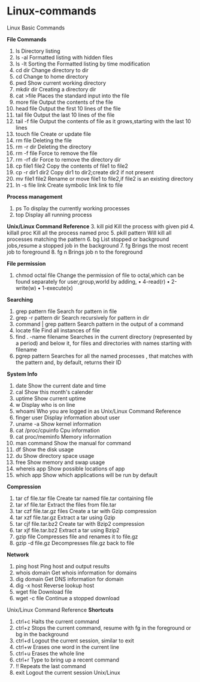 # Linux-commands
Linux Basic Commands

**File Commands**

1. ls Directory listing
2. ls -al Formatted listing with hidden files
3. ls -lt Sorting the Formatted listing by time modification
4. cd dir Change directory to dir
5. cd Change to home directory
6. pwd Show current working directory
7. mkdir dir Creating a directory dir
8. cat >file Places the standard input into the file
9. more file Output the contents of the file
10. head file Output the first 10 lines of the file
11. tail file Output the last 10 lines of the file
12. tail -f file Output the contents of file as it grows,starting with
the last 10 lines
13. touch file Create or update file
14. rm file Deleting the file
15. rm -r dir Deleting the directory
16. rm -f file Force to remove the file
17. rm -rf dir Force to remove the directory dir
18. cp file1 file2 Copy the contents of file1 to file2
19. cp -r dir1 dir2 Copy dir1 to dir2;create dir2 if not present
20. mv file1 file2 Rename or move file1 to file2,if file2 is an existing directory
21. ln -s file link Create symbolic link link to file

**Process management**

1. ps To display the currently working processes
2. top Display all running process

**Unix/Linux Command Reference**
3. kill pid Kill the process with given pid
4. killall proc Kill all the process named proc
5. pkill pattern Will kill all processes matching the pattern
6. bg List stopped or background jobs,resume a stopped job in the background
7. fg Brings the most recent job to foreground
8. fg n Brings job n to the foreground

**File permission**
1. chmod octal file Change the permission of file to octal,which can be found separately for user,group,world by adding,
• 4-read(r)
• 2-write(w)
• 1-execute(x)

**Searching**
1. grep pattern file Search for pattern in file
2. grep -r pattern dir Search recursively for pattern in dir
3. command | grep pattern
     Search pattern in the output of a command
4. locate file Find all instances of file
5. find . -name filename Searches in the current directory (represented by a period) and below it, for files and directories with names starting with filename
6. pgrep pattern Searches for all the named processes , that matches with the pattern and, by default, returns their ID

**System Info**
1. date Show the current date and time
2. cal Show this month's calender
3. uptime Show current uptime
4. w Display who is on line
5. whoami Who you are logged in as Unix/Linux Command Reference
6. finger user Display information about user
7. uname -a Show kernel information
8. cat /proc/cpuinfo Cpu information
9. cat proc/meminfo Memory information
10. man command Show the manual for command
11. df Show the disk usage
12. du Show directory space usage
13. free Show memory and swap usage
14. whereis app Show possible locations of app
15. which app Show which applications will be run by default

**Compression**
1. tar cf file.tar file Create tar named file.tar containing file
2. tar xf file.tar Extract the files from file.tar
3. tar czf file.tar.gz files Create a tar with Gzip compression
4. tar xzf file.tar.gz Extract a tar using Gzip
5. tar cjf file.tar.bz2 Create tar with Bzip2 compression
6. tar xjf file.tar.bz2 Extract a tar using Bzip2
7. gzip file Compresses file and renames it to file.gz
8. gzip -d file.gz Decompresses file.gz back to file

**Network**
1. ping host Ping host and output results
2. whois domain Get whois information for domains
3. dig domain Get DNS information for domain
4. dig -x host Reverse lookup host
5. wget file Download file
6. wget -c file Continue a stopped download

Unix/Linux Command Reference
**Shortcuts**
1. ctrl+c Halts the current command
2. ctrl+z Stops the current command, resume with fg in the foreground or bg in the background
3. ctrl+d Logout the current session, similar to exit
4. ctrl+w Erases one word in the current line
5. ctrl+u Erases the whole line
6. ctrl+r Type to bring up a recent command
7. !! Repeats the last command
8. exit Logout the current session
Unix/Linux
